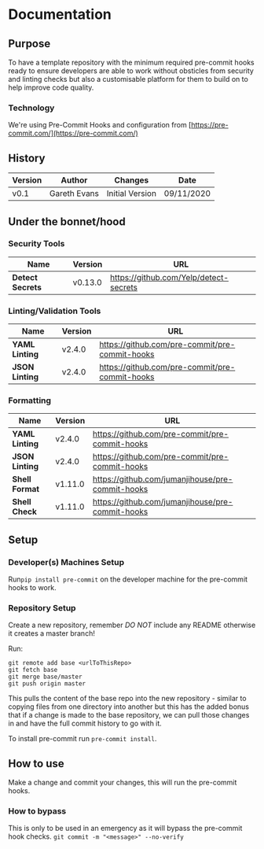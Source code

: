 # Documentation

## Purpose

To have a template repository with the minimum required pre-commit hooks ready to ensure developers are able to work without obsticles from security and linting checks but also a customisable platform for them to build on to help improve code quality.

### Technology
We're using Pre-Commit Hooks and configuration from [https://pre-commit.com/](https://pre-commit.com/)

## History

|Version                |Author                          |Changes                         |Date                         |
|----------------|-------------------------------|-----------------------------|-----------------------------|
|v0.1|Gareth Evans|Initial Version|09/11/2020|

## Under the bonnet/hood

### Security Tools
|Name                |Version                          |URL                         |
|----------------|-------------------------------|-----------------------------|
|**Detect Secrets**|v0.13.0            |https://github.com/Yelp/detect-secrets|

### Linting/Validation Tools
|Name                |Version                          |URL                         |
|----------------|-------------------------------|-----------------------------|
|**YAML Linting**|v2.4.0            |https://github.com/pre-commit/pre-commit-hooks
|**JSON Linting**|v2.4.0           |https://github.com/pre-commit/pre-commit-hooks

### Formatting
|Name                |Version                          |URL                         |
|----------------|-------------------------------|-----------------------------|
|**YAML Linting**|v2.4.0            |https://github.com/pre-commit/pre-commit-hooks
|**JSON Linting**|v2.4.0           |https://github.com/pre-commit/pre-commit-hooks
|**Shell Format**|v1.11.0           |https://github.com/jumanjihouse/pre-commit-hooks
|**Shell Check**|v1.11.0           |https://github.com/jumanjihouse/pre-commit-hooks

## Setup

### Developer(s) Machines Setup
Run```pip install pre-commit``` on the developer machine for the pre-commit hooks to work.

### Repository Setup
Create a new repository, remember *DO NOT* include any README otherwise it creates a master branch!

Run:
```
git remote add base <urlToThisRepo>
git fetch base
git merge base/master
git push origin master
```

This pulls the content of the base repo into the new repository - similar to copying files from one directory into another but this has the added bonus that if a change is made to the base repository, we can pull those changes in and have the full commit history to go with it.

To install pre-commit run ```pre-commit install```.

## How to use
Make a change and commit your changes, this will run the pre-commit hooks.

### How to bypass
This is only to be used in an emergency as it will bypass the pre-commit hook checks.
```git commit -m "<message>" --no-verify```
